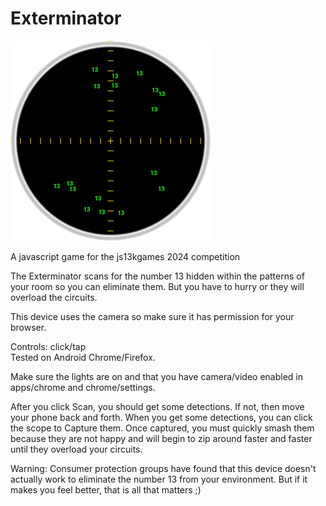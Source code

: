 # Exterminator
[![Play](README.PNG)](https://bacionejs.github.io/exterminator)

A javascript game for the js13kgames 2024 competition  

The Exterminator scans for the number 13 hidden within the patterns of your room so you can eliminate them. But you have to hurry or they will overload the circuits.

This device uses the camera so make sure it has permission for your browser.

Controls: click/tap  
Tested on Android Chrome/Firefox.

Make sure the lights are on and that you have camera/video enabled in apps/chrome and chrome/settings.

After you click Scan, you should get some detections. If not, then move your phone back and forth. When you get some detections, you can click the scope to Capture them. Once captured, you must quickly smash them because they are not happy and will begin to zip around faster and faster until they overload your circuits.

Warning: Consumer protection groups have found that this device doesn't actually work to eliminate the number 13 from your environment. But if it makes you feel better, that is all that matters ;)
